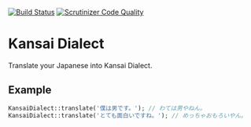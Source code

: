 [![Build Status](https://travis-ci.org/omoon/php-kansai-dialect.svg?branch=master)](https://travis-ci.org/omoon/php-kansai-dialect)
[![Scrutinizer Code Quality](https://scrutinizer-ci.com/g/omoon/php-kansai-dialect/badges/quality-score.png?b=master)](https://scrutinizer-ci.com/g/omoon/php-kansai-dialect/?branch=master)

# Kansai Dialect

Translate your Japanese into Kansai Dialect.

## Example

```php
KansaiDialect::translate('僕は男です。'); // わては男やねん。
KansaiDialect::translate('とても面白いですね。'); // めっちゃおもろいやん。
```